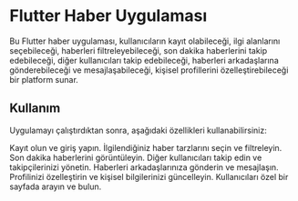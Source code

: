 # Flutter Haber Uygulaması

Bu Flutter haber uygulaması, kullanıcıların kayıt olabileceği, ilgi alanlarını seçebileceği, haberleri filtreleyebileceği, son dakika haberlerini takip edebileceği, diğer kullanıcıları takip edebileceği, haberleri arkadaşlarına gönderebileceği ve mesajlaşabileceği, kişisel profillerini özelleştirebileceği bir platform sunar.

## Kullanım

Uygulamayı çalıştırdıktan sonra, aşağıdaki özellikleri kullanabilirsiniz:

Kayıt olun ve giriş yapın.
İlgilendiğiniz haber tarzlarını seçin ve filtreleyin.
Son dakika haberlerini görüntüleyin.
Diğer kullanıcıları takip edin ve takipçilerinizi yönetin.
Haberleri arkadaşlarınıza gönderin ve mesajlaşın.
Profilinizi özelleştirin ve kişisel bilgilerinizi güncelleyin.
Kullanıcıları özel bir sayfada arayın ve bulun.

